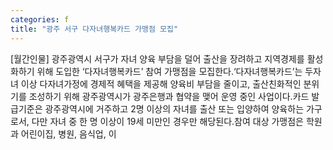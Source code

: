 ```yaml
---
categories: f
title: "광주 서구 다자녀행복카드 가맹점 모집"
---
```

[월간인물] 광주광역시 서구가 자녀 양육 부담을 덜어 출산을 장려하고 지역경제를 활성화하기 위해 도입한 ‘다자녀행복카드’ 참여 가맹점을 모집한다.‘다자녀행복카드’는 두자녀 이상 다자녀가정에 경제적 혜택을 제공해 양육비 부담을 줄이고, 출산친화적인 분위기를 조성하기 위해 광주광역시가 광주은행과 협약을 맺어 운영 중인 사업이다.카드 발급기준은 광주광역시에 거주하고 2명 이상의 자녀를 출산 또는 입양하여 양육하는 가구로서, 다만 자녀 중 한 명 이상이 19세 미만인 경우만 해당된다.참여 대상 가맹점은 학원과 어린이집, 병원, 음식업, 이